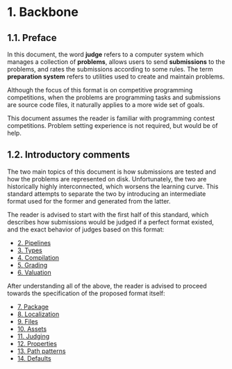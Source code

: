 # 1. Backbone

## 1.1. Preface

In this document, the word **judge** refers to a computer system which manages a collection of **problems**, allows users to send **submissions** to the problems, and rates the submissions according to some rules. The term **preparation system** refers to utilities used to create and maintain problems.

Although the focus of this format is on competitive programming competitions, when the problems are programming tasks and submissions are source code files, it naturally applies to a more wide set of goals.

This document assumes the reader is familiar with programming contest competitions. Problem setting experience is not required, but would be of help.


## 1.2. Introductory comments

The two main topics of this document is how submissions are tested and how the problems are represented on disk. Unfortunately, the two are historically highly interconnected, which worsens the learning curve. This standard attempts to separate the two by introducing an intermediate format used for the former and generated from the latter.

The reader is advised to start with the first half of this standard, which describes how submissions would be judged if a perfect format existed, and the exact behavior of judges based on this format:

- [2. Pipelines](02-pipelines.md)
- [3. Types](03-types.md)
- [4. Compilation](04-compilation.md)
- [5. Grading](05-grading.md)
- [6. Valuation](06-valuation.md)

After understanding all of the above, the reader is advised to proceed towards the specification of the proposed format itself:

- [7. Package](07-package.md)
- [8. Localization](08-localization.md)
- [9. Files](09-files.md)
- [10. Assets](10-assets.md)
- [11. Judging](11-judging.md)
- [12. Properties](12-properties.md)
- [13. Path patterns](13-path-patterns.md)
- [14. Defaults](14-defaults.md)
